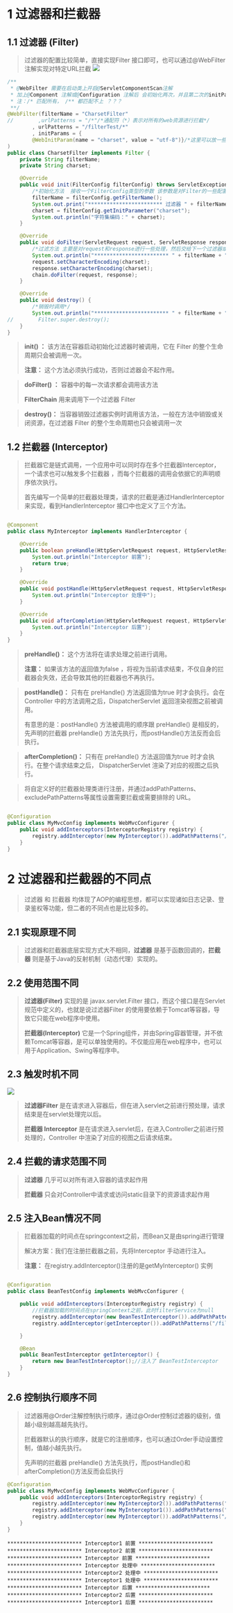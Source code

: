 # 1 过滤器和拦截器

## 1.1 过滤器 (Filter)

> 过滤器的配置比较简单，直接实现Filter 接口即可，也可以通过@WebFilter注解实现对特定URL拦截
> ![](./img/filter.png)

```java
/**
 * @WebFilter 需要在启动类上开启@ServletComponentScan注解
 * 加上@Component 注解或@Configuration 注解后 会初始化两次，并且第二次的initParams参数获取不到，为null
 * 注：/* 匹配所有， /** 都匹配不上 ？？？
 **/
@WebFilter(filterName = "CharsetFilter"
//        ,urlPatterns = "/*"/*通配符（*）表示对所有的web资源进行拦截*/
        , urlPatterns = "/filterTest/*"
        , initParams = {
        @WebInitParam(name = "charset", value = "utf-8")}/*这里可以放一些初始化的参数*/
)
public class CharsetFilter implements Filter {
    private String filterName;
    private String charset;

    @Override
    public void init(FilterConfig filterConfig) throws ServletException {
        /*初始化方法  接收一个FilterConfig类型的参数 该参数是对Filter的一些配置*/
        filterName = filterConfig.getFilterName();
        System.out.print("************************ 过滤器 " + filterName + " 初始化 ************************ ");
        charset = filterConfig.getInitParameter("charset");
        System.out.println("字符集编码：" + charset);
    }

    @Override
    public void doFilter(ServletRequest request, ServletResponse response, FilterChain chain) throws IOException, ServletException {
        /*过滤方法 主要是对request和response进行一些处理，然后交给下一个过滤器或Servlet处理*/
        System.out.println("************************ " + filterName + " 处理中 ************************");
        request.setCharacterEncoding(charset);
        response.setCharacterEncoding(charset);
        chain.doFilter(request, response);
    }

    @Override
    public void destroy() {
        /*销毁时调用*/
        System.out.println("************************ " + filterName + " 销毁 ************************");
//        Filter.super.destroy();
    }
}
```

> **init() ：** 该方法在容器启动初始化过滤器时被调用，它在 Filter 的整个生命周期只会被调用一次。
>
> **注意：** 这个方法必须执行成功，否则过滤器会不起作用。

> **doFilter() ：** 容器中的每一次请求都会调用该方法
>
> **FilterChain** 用来调用下一个过滤器 Filter

> **destroy()：** 当容器销毁过滤器实例时调用该方法，一般在方法中销毁或关闭资源，在过滤器 Filter 的整个生命周期也只会被调用一次

## 1.2 拦截器 (Interceptor)

> 拦截器它是链式调用，一个应用中可以同时存在多个拦截器Interceptor， 一个请求也可以触发多个拦截器 ，而每个拦截器的调用会依据它的声明顺序依次执行。
>
> 首先编写一个简单的拦截器处理类，请求的拦截是通过HandlerInterceptor 来实现，看到HandlerInterceptor 接口中也定义了三个方法。

```java

@Component
public class MyInterceptor implements HandlerInterceptor {

    @Override
    public boolean preHandle(HttpServletRequest request, HttpServletResponse response, Object handler) throws Exception {
        System.out.println("Interceptor 前置");
        return true;
    }

    @Override
    public void postHandle(HttpServletRequest request, HttpServletResponse response, Object handler, ModelAndView modelAndView) throws Exception {
        System.out.println("Interceptor 处理中");
    }

    @Override
    public void afterCompletion(HttpServletRequest request, HttpServletResponse response, Object handler, Exception ex) throws Exception {
        System.out.println("Interceptor 后置");
    }
}
```

> **preHandle()：** 这个方法将在请求处理之前进行调用。
>
> **注意：** 如果该方法的返回值为false ，将视为当前请求结束，不仅自身的拦截器会失效，还会导致其他的拦截器也不再执行。

> **postHandle()：** 只有在 preHandle() 方法返回值为true 时才会执行。会在Controller 中的方法调用之后，DispatcherServlet 返回渲染视图之前被调用。
>
>有意思的是：postHandle() 方法被调用的顺序跟 preHandle() 是相反的，先声明的拦截器 preHandle() 方法先执行，而postHandle()方法反而会后执行。

> **afterCompletion()：** 只有在 preHandle() 方法返回值为true 时才会执行。在整个请求结束之后， DispatcherServlet 渲染了对应的视图之后执行。

> 将自定义好的拦截器处理类进行注册，并通过addPathPatterns、excludePathPatterns等属性设置需要拦截或需要排除的 URL。

```java

@Configuration
public class MyMvcConfig implements WebMvcConfigurer {
    public void addInterceptors(InterceptorRegistry registry) {
        registry.addInterceptor(new MyInterceptor()).addPathPatterns("/filterTest/**");
    }
}
``` 

# 2 过滤器和拦截器的不同点

> 过滤器 和 拦截器 均体现了AOP的编程思想，都可以实现诸如日志记录、登录鉴权等功能，但二者的不同点也是比较多的。

## 2.1 实现原理不同

> 过滤器和拦截器底层实现方式大不相同，**过滤器** 是基于函数回调的，**拦截器** 则是基于Java的反射机制（动态代理）实现的。

## 2.2 使用范围不同

> **过滤器(Filter)** 实现的是 javax.servlet.Filter 接口，而这个接口是在Servlet规范中定义的，也就是说过滤器Filter 的使用要依赖于Tomcat等容器，导致它只能在web程序中使用。
>
> **拦截器(Interceptor)** 它是一个Spring组件，并由Spring容器管理，并不依赖Tomcat等容器，是可以单独使用的。不仅能应用在web程序中，也可以用于Application、Swing等程序中。

## 2.3 触发时机不同

![](./img/过滤器和拦截器的触发时机.png)
> **过滤器Filter** 是在请求进入容器后，但在进入servlet之前进行预处理，请求结束是在servlet处理完以后。
>
>**拦截器 Interceptor** 是在请求进入servlet后，在进入Controller之前进行预处理的，Controller 中渲染了对应的视图之后请求结束。

## 2.4 拦截的请求范围不同

> **过滤器** 几乎可以对所有进入容器的请求起作用
>
> **拦截器** 只会对Controller中请求或访问static目录下的资源请求起作用

## 2.5 注入Bean情况不同

> 拦截器加载的时间点在springcontext之前，而Bean又是由spring进行管理
>
> 解决方案：我们在注册拦截器之前，先将Interceptor 手动进行注入。
>
> **注意：** 在registry.addInterceptor()注册的是getMyInterceptor() 实例

```java

@Configuration
public class BeanTestConfig implements WebMvcConfigurer {

    public void addInterceptors(InterceptorRegistry registry) {
        //拦截器加载的时间点在springContext之前，此时filterService为null
        registry.addInterceptor(new BeanTestInterceptor()).addPathPatterns("/filterTest/testB");
        registry.addInterceptor(getInterceptor()).addPathPatterns("/filterTest/testC");//getInterceptor()

    }

    @Bean
    public BeanTestInterceptor getInterceptor() {
        return new BeanTestInterceptor();//注入了 BeanTestInterceptor
    }
}
``` 

## 2.6 控制执行顺序不同

> 过滤器用@Order注解控制执行顺序，通过@Order控制过滤器的级别，值越小级别越高越先执行。
>
> 拦截器默认的执行顺序，就是它的注册顺序，也可以通过Order手动设置控制，值越小越先执行。
>
> 先声明的拦截器 preHandle() 方法先执行，而postHandle()和afterCompletion()方法反而会后执行 
```java
@Configuration
public class MyMvcConfig implements WebMvcConfigurer {
    public void addInterceptors(InterceptorRegistry registry) {
        registry.addInterceptor(new MyInterceptor2()).addPathPatterns("/filterTest/**").order(2);
        registry.addInterceptor(new MyInterceptor1()).addPathPatterns("/filterTest/**").order(1);
        registry.addInterceptor(new MyInterceptor()).addPathPatterns("/filterTest/**").order(3);
    }
}
``` 
```text
************************ Interceptor1 前置 ************************
************************ Interceptor2 前置 ************************
************************ Interceptor 前置 ************************
************************ Interceptor 处理中 ************************
************************ Interceptor2 处理中 ************************
************************ Interceptor1 处理中 ************************
************************ Interceptor 后置 ************************
************************ Interceptor2 后置 ************************
************************ Interceptor1 后置 ************************
```